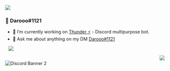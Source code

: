 <a href= "https://discord.com/users/637206828572475392"><img align="left" src="https://lanyard-profile-readme.vercel.app/api/637206828572475392?bg=00000000" /></a>
  <br>
### 👋 **Darooo#1121**

- 🔭 I’m currently working on [Thunder ⚡](https://discord.gg/thunderbot) - Discord multipurpose bot.
- 💬 Ask me about anything on my DM [Darooo#1121](https://discord.gg/thunderbot)
 
<a  href="https://github.com/Darooo1121?tab=repositories"><img align="center" style="position:relative; left:10px;" src="https://github-readme-stats.vercel.app/api/top-langs/?username=Darooo1121&layout=compact&title_color=2ecc71&icon_color=79ff97&text_color=9f9f9f&bg_color=151515"></a>
  
<a href="https://discord.gg/thunderbot"><img align="right" src="https://komarev.com/ghpvc/?username=Darooo1121&color=2f3136">
<br>
<img align="left" src="https://discord.com/api/guilds/931841903253671936/widget.png?style=banner1" alt="Discord Banner 2"/>
